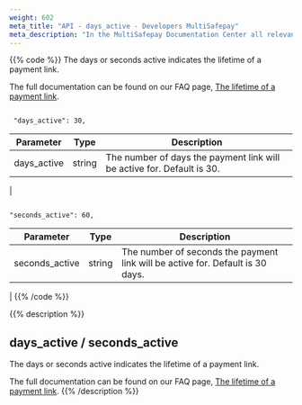 ```yaml
---
weight: 602
meta_title: "API - days_active - Developers MultiSafepay"
meta_description: "In the MultiSafepay Documentation Center all relevant information regarding our Plugins and API. As well as Support pages for Payment Method, Tools and General Questions. You can also find the contact details of our Support Team and Integration Team."
---
```

{{% code %}}
The days or seconds active indicates the lifetime of a payment link.

The full documentation can be found on our FAQ page, [The lifetime of a payment link](/faq/api/lifetime-of-a-payment-link/).


```shell 

 "days_active": 30,
 ```

| Parameter                          | Type     | Description                                                                          |
|------------------------------------|----------|--------------------------------------------------------------------------------------|
| days_active                        | string   | The number of days the payment link will be active for. Default is 30.               |
|


```shell 

"seconds_active": 60,
```


| Parameter                          | Type     | Description                                                                          |
|------------------------------------|----------|--------------------------------------------------------------------------------------|
| seconds_active                     | string   | The number of seconds the payment link will be active for. Default is 30 days.        |
|
{{% /code %}}

{{% description %}}
## days_active / seconds_active

The days or seconds active indicates the lifetime of a payment link.

The full documentation can be found on our FAQ page, [The lifetime of a payment link](/faq/api/lifetime-of-a-payment-link/).
{{% /description %}}
